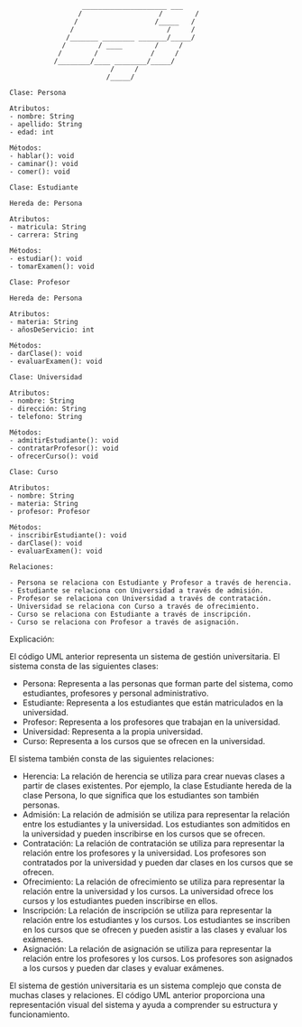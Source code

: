 ```
                  _____________________ ___
                 /                   /        /
                /                   /_____   /
               /                       /     /
              /_______ ________ _______/_____/
             /        / ____        /     /
            /        /             /     /
           /________/____ ________/_____/
                         /     /
                        /_____/

Clase: Persona

Atributos:
- nombre: String
- apellido: String
- edad: int

Métodos:
- hablar(): void
- caminar(): void
- comer(): void

Clase: Estudiante

Hereda de: Persona

Atributos:
- matricula: String
- carrera: String

Métodos:
- estudiar(): void
- tomarExamen(): void

Clase: Profesor

Hereda de: Persona

Atributos:
- materia: String
- añosDeServicio: int

Métodos:
- darClase(): void
- evaluarExamen(): void

Clase: Universidad

Atributos:
- nombre: String
- dirección: String
- telefono: String

Métodos:
- admitirEstudiante(): void
- contratarProfesor(): void
- ofrecerCurso(): void

Clase: Curso

Atributos:
- nombre: String
- materia: String
- profesor: Profesor

Métodos:
- inscribirEstudiante(): void
- darClase(): void
- evaluarExamen(): void

Relaciones:

- Persona se relaciona con Estudiante y Profesor a través de herencia.
- Estudiante se relaciona con Universidad a través de admisión.
- Profesor se relaciona con Universidad a través de contratación.
- Universidad se relaciona con Curso a través de ofrecimiento.
- Curso se relaciona con Estudiante a través de inscripción.
- Curso se relaciona con Profesor a través de asignación.
```

Explicación:

El código UML anterior representa un sistema de gestión universitaria. El sistema consta de las siguientes clases:

- Persona: Representa a las personas que forman parte del sistema, como estudiantes, profesores y personal administrativo.
- Estudiante: Representa a los estudiantes que están matriculados en la universidad.
- Profesor: Representa a los profesores que trabajan en la universidad.
- Universidad: Representa a la propia universidad.
- Curso: Representa a los cursos que se ofrecen en la universidad.

El sistema también consta de las siguientes relaciones:

- Herencia: La relación de herencia se utiliza para crear nuevas clases a partir de clases existentes. Por ejemplo, la clase Estudiante hereda de la clase Persona, lo que significa que los estudiantes son también personas.
- Admisión: La relación de admisión se utiliza para representar la relación entre los estudiantes y la universidad. Los estudiantes son admitidos en la universidad y pueden inscribirse en los cursos que se ofrecen.
- Contratación: La relación de contratación se utiliza para representar la relación entre los profesores y la universidad. Los profesores son contratados por la universidad y pueden dar clases en los cursos que se ofrecen.
- Ofrecimiento: La relación de ofrecimiento se utiliza para representar la relación entre la universidad y los cursos. La universidad ofrece los cursos y los estudiantes pueden inscribirse en ellos.
- Inscripción: La relación de inscripción se utiliza para representar la relación entre los estudiantes y los cursos. Los estudiantes se inscriben en los cursos que se ofrecen y pueden asistir a las clases y evaluar los exámenes.
- Asignación: La relación de asignación se utiliza para representar la relación entre los profesores y los cursos. Los profesores son asignados a los cursos y pueden dar clases y evaluar exámenes.

El sistema de gestión universitaria es un sistema complejo que consta de muchas clases y relaciones. El código UML anterior proporciona una representación visual del sistema y ayuda a comprender su estructura y funcionamiento.